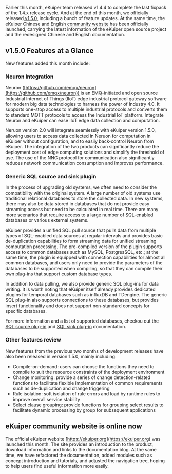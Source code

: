 Earlier this month, eKuiper team released v1.4.4 to complete the last fixpack of the 1.4.x release cycle. And at the end of this month, we officially released[ v1.5.0,](https://github.com/lf-edge/ekuiper/releases/tag/1.5.0) including a bunch of feature updates. At the same time, the eKuiper Chinese and English[ community website](https://ekuiper.org/) has been officially launched, carrying the latest information of the eKuiper open source project and the redesigned Chinese and English documentation.

## v1.5.0 Features at a Glance

New features added this month include:

### Neuron Integration

Neuron ([https://github.com/emqx/neuron](https://github.com/emqx/neuron)) is an EMQ-initiated and open source Industrial Internet of Things (IIoT) edge industrial protocol gateway software for modern big data technologies to harness the power of Industry 4.0. It supports one-stop access to multiple industrial protocols and converts them to standard MQTT protocols to access the Industrial IoT platform. Integrate Neuron and eKuiper can ease IIoT edge data collection and computation.

Neruon version 2.0 will integrate seamlessly with eKuiper version 1.5.0, allowing users to access data collected in Neruon for computation in eKuiper without configuration, and to easily back-control Neuron from eKuiper. The integration of the two products can significantly reduce the deployment cost of edge computing solutions and simplify the threshold of use. The use of the NNG protocol for communication also significantly reduces network communication consumption and improves performance.

### Generic SQL source and sink plugin

In the process of upgrading old systems, we often need to consider the compatibility with the original system. A large number of old systems use traditional relational databases to store the collected data. In new systems, there may also be data stored in databases that do not provide easy streaming access but need to be calculated in real time. There are many more scenarios that require access to a large number of SQL-enabled databases or various external systems.

eKuiper provides a unified SQL pull source that pulls data from multiple types of SQL-enabled data sources at regular intervals and provides basic de-duplication capabilities to form streaming data for unified streaming computation processing. The pre-compiled version of the plugin supports access to common databases such as MySQL, PostgresSQL, etc.; at the same time, the plugin is equipped with connection capabilities for almost all common databases, and users only need to provide the parameters of the databases to be supported when compiling, so that they can compile their own plug-ins that support custom database types.

In addition to data pulling, we also provide generic SQL plug-ins for data writing. It is worth noting that eKuiper itself already provides dedicated plugins for temporal databases such as influxDB and TDengine. The generic SQL plug-in also supports connections to these databases, but provides insert functionality and does not support non-standard concepts for specific databases.

For more information and a list of supported databases, checkou out the [SQL source plug-in](https://ekuiper.org/docs/en/latest/guide/sources/plugin/sql.html) and [SQL sink plug-in](https://ekuiper.org/docs/en/latest/guide/sinks/plugin/sql.html) documentation.

### Other features review

New features from the previous two months of development releases have also been released in version 1.5.0, mainly including:

- Compile-on-demand: users can choose the functions they need to compile to suit the resource constraints of the deployment environment
- Change monitoring: provide a series of change detection-related functions to facilitate flexible implementation of common requirements such as de-duplication and change triggering
- Rule isolation: soft isolation of rule errors and load by runtime rules to improve overall service stability
- Select clause grouping: provide functions for grouping select results to facilitate dynamic processing by group for subsequent applications

## eKuiper community website is online now

The official eKuiper website [https://ekuiper.org](https://ekuiper.org) was launched this month. The site provides an introduction to the product, download information and links to the documentation blog. At the same time, we have refactored the documentation, added modules such as concept introduction and tutorials, and adjusted the navigation tree, hoping to help users find useful information more easily.
